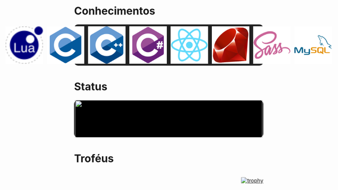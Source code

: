 
# Conhecimentos

  <div align="center" style="display: flex; justify-content: center; background: #222; border-radius: 10px;" >

   <img title="Lua" src="Imgs/lua.svg"  alt="Lua" style="padding:5px" width="100" height="100">

   <img title="C" src="Imgs/c-original.svg"  alt="C" style="padding:5px" width="100" height="100">

   <img title="C++" src="Imgs/cplusplus-original.svg"  alt="C++" style="padding:5px" width="100" height="100">

   <img title="C#" src="Imgs/csharp-original.svg"  alt="C#" style="padding:5px" width="100" height="100">

   <img title="React" src="Imgs/react-original.svg"  alt="React" style="padding:5px" width="100" height="100">

   <img title="Ruby" src="Imgs/ruby-original.svg"  alt="Ruby" style="padding:5px" width="100" height="100">

   <img title="Sass" src="Imgs/sass-original.svg"  alt="Sass" style="padding:5px" width="100" height="100">

   <img title="MySql" src="Imgs/mysql-original-wordmark.svg"  alt="MySql" style="padding:5px" width="100" height="100">

  </div>





# Status


  <div align="center" style="display: flex; justify-content: center; background: black; border-radius: 10px;">
  
  <img width="500" height="100" src="https://streak-stats.demolab.com?user=RafaelHenriqu&theme=highcontrast&hide_border=true&border_radius=5&card_width=800">
  
  </div>


# Troféus

  <div align="center" style="display: flex; justify-content: right; ">
  
  [![trophy](https://github-profile-trophy.vercel.app/?username=RafaelHenriqu&title=Stars,Followers,Commits,Repositories,MultipleLang,PullRequest&theme=onedark)](#)

  </div>



  

